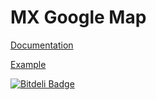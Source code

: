 # MX Google Map #

[Documentation](http://www.eec.ms/add-ons/mx-google-map)

[Example](http://www.demo-ee.com/examples/view/mx-google-map-hold-js)


[![Bitdeli Badge](https://d2weczhvl823v0.cloudfront.net/MaxLazar/mx-google-map-v1/trend.png)](https://bitdeli.com/free "Bitdeli Badge")

